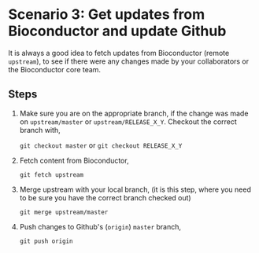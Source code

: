 # Scenario 3: Get updates from Bioconductor and update Github

It is always a good idea to fetch updates from Bioconductor (remote `upstream`), to see if there were any changes made by your collaborators or the Bioconductor core team.

## Steps

1. Make sure you are on the appropriate branch, if the change was made on `upstream/master` or `upstream/RELEASE_X_Y`. Checkout the correct branch with,

    `git checkout master` or `git checkout RELEASE_X_Y`    

2. Fetch content from Bioconductor,

    `git fetch upstream`

3. Merge upstream with your local branch, (it is this step, where you need to be sure you have the correct branch checked out)

    `git merge upstream/master`

4. Push changes to Github's (`origin`) `master` branch,

     `git push origin`
